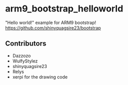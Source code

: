 arm9_bootstrap_helloworld
=========================

"Hello world!" example for ARM9 bootstrap! https://github.com/shinyquagsire23/bootstrap

## Contributors

* Dazzozo
* WulfyStylez
* shinyquagsire23
* Relys
* xerpi for the drawing code 
